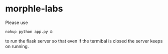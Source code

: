 # morphle-labs

Please use 
```
nohup python app.py &
```
to run the flask server so that even if the termibal is closed the server keeps on running.
